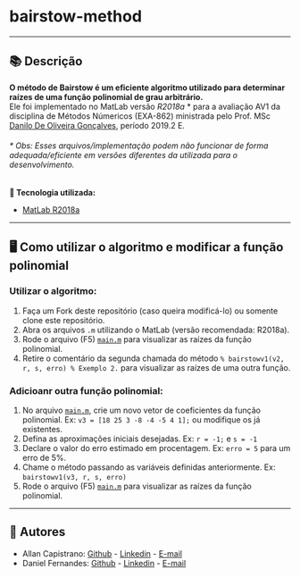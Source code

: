 # bairstow-method

------------

## 📚 Descrição ##

**O método de Bairstow é um eficiente algoritmo utilizado para determinar raízes de uma função polinomial de grau arbitrário.** <br/>
Ele foi implementado no MatLab versão *R2018a* * para a avaliação AV1 da disciplina de Métodos Númericos (EXA-862) ministrada pelo Prof. MSc [Danilo De Oliveira Gonçalves](https://daniloxm.wixsite.com/danilogoncalves), período 2019.2 E.

###### * Obs: Esses arquivos/implementação podem não funcionar de forma adequada/eficiente em versões diferentes da utilizada para o desenvolvimento. ######

**🔗 Tecnologia utilizada:**
- [MatLab R2018a](https://www.mathworks.com/products/new_products/release2018a.html)

------------

## 🖥️ Como utilizar o algoritmo e modificar a função polinomial ##

### Utilizar o algoritmo: ###
1. Faça um Fork deste repositório (caso queira modificá-lo) ou somente clone este repositório.
2. Abra os arquivos ```.m``` utilizando o MatLab (versão recomendada: R2018a).
3. Rode o arquivo (F5) [```main.m```](https://github.com/AllanCapistrano/bairstow-method/blob/main/main.m) para visualizar as raízes da função polinomial.
4. Retire o comentário da segunda chamada do método ```% bairstowv1(v2, r, s, erro) % Exemplo 2.``` para visualizar as raízes de uma outra função.

### Adicioanr outra função polinomial: ###
1. No arquivo [```main.m```](https://github.com/AllanCapistrano/bairstow-method/blob/main/main.m), crie um novo vetor de coeficientes da função polinomial. Ex: ```v3 = [18 25 3 -8 -4 -5 4 1];``` ou modifique os já existentes.
2. Defina as aproximações iniciais desejadas. Ex: ```r = -1;``` e ```s = -1```
3. Declare o valor do erro estimado em procentagem. Ex: ```erro = 5``` para um erro de 5%.
4. Chame o método passando as variáveis definidas anteriormente. Ex: ```bairstowv1(v3, r, s, erro)```
5. Rode o arquivo (F5) [```main.m```](https://github.com/AllanCapistrano/bairstow-method/blob/main/main.m) para visualizar as raízes da função polinomial.

------------

## 📌 Autores ##
- Allan Capistrano: [Github](https://github.com/AllanCapistrano) - [Linkedin](https://www.linkedin.com/in/allancapistrano/) - [E-mail](https://mail.google.com/mail/u/0/?view=cm&fs=1&tf=1&source=mailto&to=asantos@ecomp.uefs.br)
- Daniel Fernandes: [Github](https://github.com/denielfer) - [Linkedin](https://www.linkedin.com/in/daniel-fernandes-campos-05a2141b9/) - [E-mail](https://mail.google.com/mail/u/0/?view=cm&fs=1&tf=1&source=mailto&to=dfc152@gmail.com)
